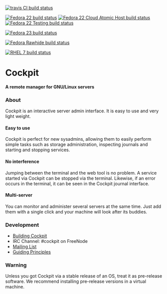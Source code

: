 [![travis CI build status](https://travis-ci.org/cockpit-project/cockpit.svg?branch=master)](https://travis-ci.org/cockpit-project/cockpit)

[![Fedora 22 build status](https://cockpit.fedorapeople.org/hubbot/status-f22-x86_64.svg?master)](https://cockpit.fedorapeople.org/hubbot/)
[![Fedora 22 Cloud Atomic Host build status](https://cockpit.fedorapeople.org/hubbot/status-f22-atomic-x86_64.svg?master)](https://cockpit.fedorapeople.org/hubbot/)
[![Fedora 22 Testing build status](https://cockpit.fedorapeople.org/hubbot/status-f22-t-x86_64.svg?master)](https://cockpit.fedorapeople.org/hubbot/)

[![Fedora 23 build status](https://cockpit.fedorapeople.org/hubbot/status-f23-x86_64.svg?master)](https://cockpit.fedorapeople.org/hubbot/)

[![Fedora Rawhide build status](https://cockpit.fedorapeople.org/hubbot/status-fraw-x86_64.svg?master)](https://cockpit.fedorapeople.org/hubbot/)

[![RHEL 7 build status](https://cockpit.fedorapeople.org/hubbot/status-r7-x86_64.svg?master)](https://cockpit.fedorapeople.org/hubbot/)

# Cockpit
**A remote manager for GNU/Linux servers**

### About
Cockpit is an interactive server admin interface. It is easy to use and very light weight.

#### Easy to use
Cockpit is perfect for new sysadmins, allowing them to easily perform simple tasks such as storage administration, inspecting journals and starting and stopping services.

#### No interference
Jumping between the terminal and the web tool is no problem. A service started via Cockpit can be stopped via the terminal. Likewise, if an error occurs in the terminal, it can be seen in the Cockpit journal interface.

#### Multi-server
You can monitor and administer several servers at the same time. Just add them with a single click and your machine will look after its buddies.

### Development

 * [Building Cockpit](HACKING.md)
 * IRC Channel: #cockpit on FreeNode
 * [Mailing List](https://lists.fedorahosted.org/pipermail/cockpit-devel/)
 * [Guiding Principles](http://stef.thewalter.net/ideals-of-cockpit.html)

### Warning
Unless you got Cockpit via a stable release of an OS, treat it as pre-release
software. We recommend installing pre-release versions in a virtual machine.
